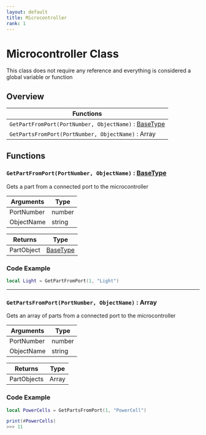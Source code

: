 ```yaml
---
layout: default
title: Microcontroller
rank: 1
---
```


# Microcontroller Class

This class does not require any reference and everything is considered a global variable or function

## Overview

| Functions                                                                                                                          |
| ---------------------------------------------------------------------------------------------------------------------------------- |
| `GetPartFromPort(PortNumber, ObjectName)` : [BaseType](https://realbongochongo.github.io/cosmicjunk.lua/docs/types/base/basetype)  |
| `GetPartsFromPort(PortNumber, ObjectName)` : Array                                                                                 |

## Functions

### `GetPartFromPort(PortNumber, ObjectName)` : [BaseType](https://realbongochongo.github.io/cosmicjunk.lua/docs/types/base/basetype)

Gets a part from a connected port to the microcontroller

| Arguments     | Type   |
| ------------- | ------ |
| PortNumber    | number |
| ObjectName    | string |

| Returns       | Type                                                                                  |
| ------------- | ------------------------------------------------------------------------------------- |
| PartObject    | [BaseType](https://realbongochongo.github.io/cosmicjunk.lua/docs/types/base/basetype) |

### Code Example

```lua
local Light = GetPartFromPort(1, "Light")
```

***

### `GetPartsFromPort(PortNumber, ObjectName)` : Array

Gets an array of parts from a connected port to the microcontroller

| Arguments     | Type   |
| ------------- | ------ |
| PortNumber    | number |
| ObjectName    | string |

| Returns       | Type  |
| ------------- | ----- |
| PartObjects   | Array |

### Code Example

```lua
local PowerCells = GetPartsFromPort(1, "PowerCell")

print(#PowerCells)
>>> 11
```
